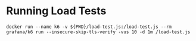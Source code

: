 # Running Load Tests

```
docker run --name k6 -v ${PWD}/load-test.js:/load-test.js --rm grafana/k6 run --insecure-skip-tls-verify -vus 10 -d 1m /load-test.js
```
